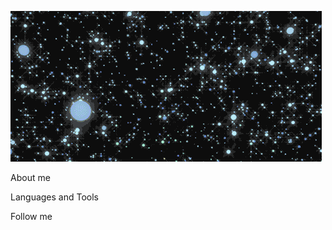 ![Header](https://github.com/urmoonfriend/urmoonfriend/blob/main/.idea/assets/stars3.gif)

About me 

Languages and Tools

Follow me 
